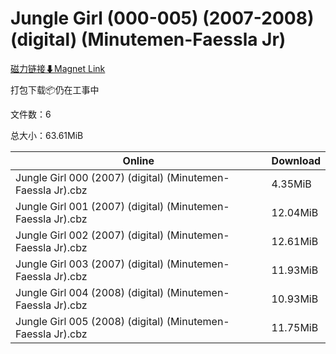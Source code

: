 # Jungle Girl (000-005) (2007-2008) (digital) (Minutemen-Faessla Jr)

[磁力链接⬇Magnet Link](magnet:?xt=urn:btih:7449b6a019cf0b3f83d1673f3c339a3d3dd364d8&dn=Jungle%20Girl%20%28000-005%29%20%282007-2008%29%20%28digital%29%20%28Minutemen-Faessla%20Jr%29)

打包下载📦仍在工事中

文件数：6

总大小：63.61MiB

Online | Download
--- | ---
Jungle Girl 000 (2007) (digital) (Minutemen-Faessla Jr).cbz | 4.35MiB
Jungle Girl 001 (2007) (digital) (Minutemen-Faessla Jr).cbz | 12.04MiB
Jungle Girl 002 (2007) (digital) (Minutemen-Faessla Jr).cbz | 12.61MiB
Jungle Girl 003 (2007) (digital) (Minutemen-Faessla Jr).cbz | 11.93MiB
Jungle Girl 004 (2008) (digital) (Minutemen-Faessla Jr).cbz | 10.93MiB
Jungle Girl 005 (2008) (digital) (Minutemen-Faessla Jr).cbz | 11.75MiB